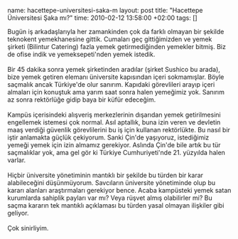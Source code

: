 name: hacettepe-universitesi-saka-m
layout: post
title: "Hacettepe Üniversitesi Şaka mı?"
time: 2010-02-12 13:58:00 +02:00
tags: []

Bugün iş arkadaşlarıyla her zamankinden çok da farklı olmayan bir şekilde teknokent yemekhanesine gittik. Cumaları geç gittiğimizden ve yemek şirketi (Bilintur Catering) fazla yemek getirmediğinden yemekler bitmiş. Biz de ofise indik ve yemeksepeti'nden yemek istedik. <br /><br />Bir 45 dakika sonra yemek şirketinden aradılar (şirket Sushico bu arada), bize yemek getiren elemanı üniversite kapısından içeri sokmamışlar. Böyle saçmalık ancak Türkiye'de olur sanırım. Kapıdaki görevlileri arayıp içeri almaları için konuştuk ama yarım saat sonra halen yemeğimiz yok. Sanırım az sonra rektörlüğe gidip baya bir küfür edeceğim. <br /><br />Kampüs içerisindeki alışveriş merkezlerinin dışarıdan yemek getirilmesini engellemek istemesi çok normal. Asıl aptallık, buna izin veren ve devletin maaş verdiği güvenlik görevlilerini bu iş için kullanan rektörlükte. Bu nasıl bir iştir anlamakta güçlük çekiyorum. Sanki Çin'de yaşıyoruz, istediğimiz yemeği yemek için izin almamız gerekiyor. Aslında Çin'de bile artık bu tür saçmalıklar yok, ama gel gör ki Türkiye Cumhuriyeti'nde 21. yüzyılda halen varlar.<br /><br />Hiçbir üniversite yönetiminin mantıklı bir şekilde bu türden bir karar alabileceğini düşünmüyorum. Savcıların üniversite yönetiminde olup bu kararı alanları araştırmaları gerekiyor bence. Acaba kampüsteki yemek satan kurumlarda sahiplik payları var mı? Veya rüşvet almış olabilirler mi? Bu saçma kararın tek mantıklı açıklaması bu türden yasal olmayan ilişkiler gibi geliyor.<br /><br />Çok sinirliyim.
